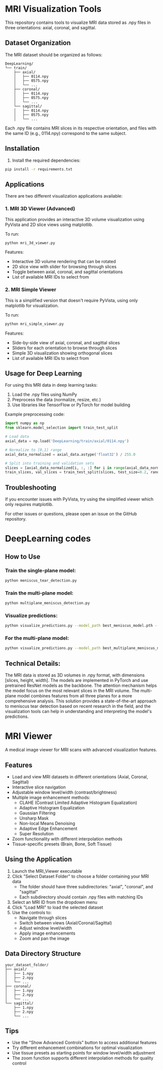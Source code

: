 # MRI Visualization Tools

This repository contains tools to visualize MRI data stored as .npy files in three orientations: axial, coronal, and sagittal.

## Dataset Organization

The MRI dataset should be organized as follows:

```
DeepLearning/
└── train/
    ├── axial/
    │   ├── 0114.npy
    │   ├── 0575.npy
    │   └── ...
    ├── coronal/
    │   ├── 0114.npy
    │   ├── 0575.npy
    │   └── ...
    └── sagittal/
    │   ├── 0114.npy
    │   ├── 0575.npy
    │   └── ...
```

Each .npy file contains MRI slices in its respective orientation, and files with the same ID (e.g., 0114.npy) correspond to the same subject.

## Installation

1. Install the required dependencies:

```bash
pip install -r requirements.txt
```

## Applications

There are two different visualization applications available:

### 1. MRI 3D Viewer (Advanced)

This application provides an interactive 3D volume visualization using PyVista and 2D slice views using matplotlib.

To run:

```bash
python mri_3d_viewer.py
```

Features:
- Interactive 3D volume rendering that can be rotated
- 2D slice view with slider for browsing through slices
- Toggle between axial, coronal, and sagittal orientations
- List of available MRI IDs to select from

### 2. MRI Simple Viewer

This is a simplified version that doesn't require PyVista, using only matplotlib for visualization.

To run:

```bash
python mri_simple_viewer.py
```

Features:
- Side-by-side view of axial, coronal, and sagittal slices
- Sliders for each orientation to browse through slices
- Simple 3D visualization showing orthogonal slices
- List of available MRI IDs to select from

## Usage for Deep Learning

For using this MRI data in deep learning tasks:

1. Load the .npy files using NumPy
2. Preprocess the data (normalize, resize, etc.)
3. Use libraries like TensorFlow or PyTorch for model building

Example preprocessing code:

```python
import numpy as np
from sklearn.model_selection import train_test_split

# Load data
axial_data = np.load('DeepLearning/train/axial/0114.npy')

# Normalize to [0,1] range
axial_data_normalized = axial_data.astype('float32') / 255.0

# Split into training and validation sets
slices = [axial_data_normalized[i, :, :] for i in range(axial_data_normalized.shape[0])]
train_slices, val_slices = train_test_split(slices, test_size=0.2, random_state=42)
```

## Troubleshooting

If you encounter issues with PyVista, try using the simplified viewer which only requires matplotlib.

For other issues or questions, please open an issue on the GitHub repository.

# DeepLearning codes

## How to Use

### Train the single-plane model:

```bash
python meniscus_tear_detection.py
```

### Train the multi-plane model:

```bash
python multiplane_meniscus_detection.py
```

### Visualize predictions:

```bash
python visualize_predictions.py --model_path best_meniscus_model.pth --model_type single --plane sagittal
```

### For the multi-plane model:

```bash
python visualize_predictions.py --model_path best_multiplane_meniscus_model.pth --model_type multi
```

## Technical Details:

The MRI data is stored as 3D volumes in .npy format, with dimensions [slices, height, width].
The models are implemented in PyTorch and use pretrained ResNet models as the backbone.
The attention mechanism helps the model focus on the most relevant slices in the MRI volume.
The multi-plane model combines features from all three planes for a more comprehensive analysis.
This solution provides a state-of-the-art approach to meniscus tear detection based on recent research in the field, and the visualization tools can help in understanding and interpreting the model's predictions.

# MRI Viewer

A medical image viewer for MRI scans with advanced visualization features.

## Features

- Load and view MRI datasets in different orientations (Axial, Coronal, Sagittal)
- Interactive slice navigation
- Adjustable window level/width (contrast/brightness)
- Multiple image enhancement methods:
  - CLAHE (Contrast Limited Adaptive Histogram Equalization)
  - Adaptive Histogram Equalization
  - Gaussian Filtering
  - Unsharp Mask
  - Non-local Means Denoising
  - Adaptive Edge Enhancement
  - Super Resolution
- Zoom functionality with different interpolation methods
- Tissue-specific presets (Brain, Bone, Soft Tissue)

## Using the Application

1. Launch the MRI_Viewer executable
2. Click "Select Dataset Folder" to choose a folder containing your MRI data
   - The folder should have three subdirectories: "axial", "coronal", and "sagittal"
   - Each subdirectory should contain .npy files with matching IDs
3. Select an MRI ID from the dropdown menu
4. Click "Load MRI" to load the selected dataset
5. Use the controls to:
   - Navigate through slices
   - Switch between views (Axial/Coronal/Sagittal)
   - Adjust window level/width
   - Apply image enhancements
   - Zoom and pan the image

## Data Directory Structure

```
your_dataset_folder/
├── axial/
│   ├── 1.npy
│   ├── 2.npy
│   └── ...
├── coronal/
│   ├── 1.npy
│   ├── 2.npy
│   └── ...
└── sagittal/
    ├── 1.npy
    ├── 2.npy
    └── ...
```

## Tips

- Use the "Show Advanced Controls" button to access additional features
- Try different enhancement combinations for optimal visualization
- Use tissue presets as starting points for window level/width adjustment
- The zoom function supports different interpolation methods for quality control